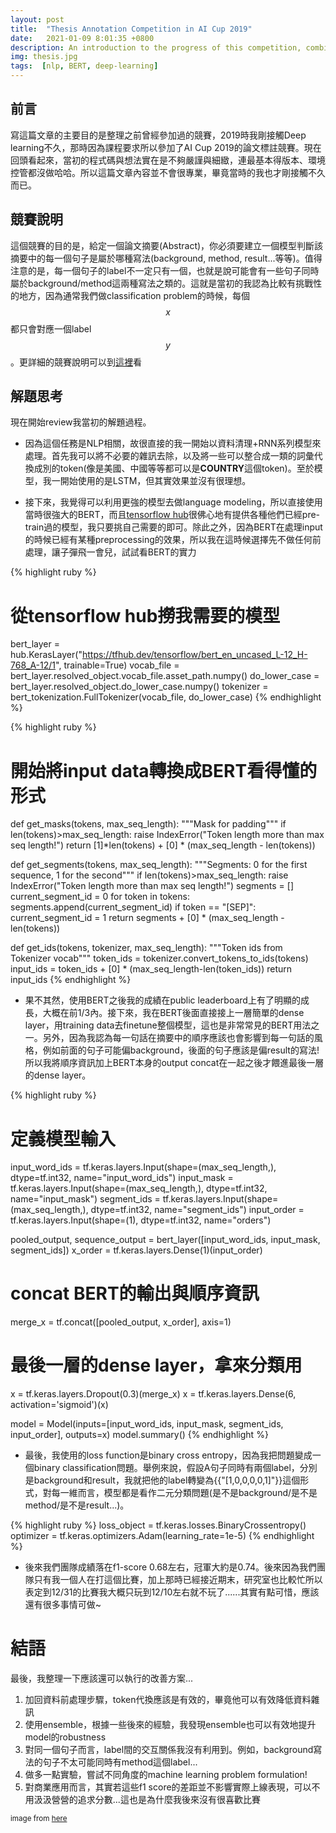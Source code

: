 ```yaml
---
layout: post
title:  "Thesis Annotation Competition in AI Cup 2019"
date:   2021-01-09 8:01:35 +0800
description: An introduction to the progress of this competition, combining with BERT finetuning
img: thesis.jpg
tags:  [nlp, BERT, deep-learning]
---
```



## 前言
寫這篇文章的主要目的是整理之前曾經參加過的競賽，2019時我剛接觸Deep learning不久，那時因為課程要求所以參加了AI Cup 2019的論文標註競賽。現在回頭看起來，當初的程式碼與想法實在是不夠嚴謹與細緻，連最基本得版本、環境控管都沒做哈哈。所以這篇文章內容並不會很專業，畢竟當時的我也才剛接觸不久而已。

## 競賽說明
這個競賽的目的是，給定一個論文摘要(Abstract)，你必須要建立一個模型判斷該摘要中的每一個句子是屬於哪種寫法(background, method, result...等等)。值得注意的是，每一個句子的label不一定只有一個，也就是說可能會有一些句子同時屬於background/method這兩種寫法之類的。這就是當初的我認為比較有挑戰性的地方，因為通常我們做classification problem的時候，每個$$x$$都只會對應一個label $$y$$。更詳細的競賽說明可以到[這裡](https://tbrain.trendmicro.com.tw/Competitions/Details/8)看

## 解題思考
現在開始review我當初的解題過程。
- 因為這個任務是NLP相關，故很直接的我一開始以資料清理+RNN系列模型來處理。首先我可以將不必要的雜訊去除，以及將一些可以整合成一類的詞彙代換成別的token(像是美國、中國等等都可以是<b>COUNTRY</b>這個token)。至於模型，我一開始使用的是LSTM，但其實效果並沒有很理想。

- 接下來，我覺得可以利用更強的模型去做language modeling，所以直接使用當時很強大的BERT，而且[tensorflow hub](https://tfhub.dev/)很佛心地有提供各種他們已經pre-train過的模型，我只要挑自己需要的即可。除此之外，因為BERT在處理input的時候已經有某種preprocessing的效果，所以我在這時候選擇先不做任何前處理，讓子彈飛一會兒，試試看BERT的實力

{% highlight ruby %}
# 從tensorflow hub撈我需要的模型
bert_layer = hub.KerasLayer("https://tfhub.dev/tensorflow/bert_en_uncased_L-12_H-768_A-12/1", trainable=True)
vocab_file = bert_layer.resolved_object.vocab_file.asset_path.numpy()
do_lower_case = bert_layer.resolved_object.do_lower_case.numpy()
tokenizer = bert_tokenization.FullTokenizer(vocab_file, do_lower_case)
{% endhighlight %}

{% highlight ruby %}
# 開始將input data轉換成BERT看得懂的形式
def get_masks(tokens, max_seq_length):
    """Mask for padding"""
    if len(tokens)>max_seq_length:
        raise IndexError("Token length more than max seq length!")
    return [1]*len(tokens) + [0] * (max_seq_length - len(tokens))


def get_segments(tokens, max_seq_length):
    """Segments: 0 for the first sequence, 1 for the second"""
    if len(tokens)>max_seq_length:
        raise IndexError("Token length more than max seq length!")
    segments = []
    current_segment_id = 0
    for token in tokens:
        segments.append(current_segment_id)
        if token == "[SEP]":
            current_segment_id = 1
    return segments + [0] * (max_seq_length - len(tokens))


def get_ids(tokens, tokenizer, max_seq_length):
    """Token ids from Tokenizer vocab"""
    token_ids = tokenizer.convert_tokens_to_ids(tokens)
    input_ids = token_ids + [0] * (max_seq_length-len(token_ids))
    return input_ids
{% endhighlight %}

- 果不其然，使用BERT之後我的成績在public leaderboard上有了明顯的成長，大概在前1/3內。接下來，我在BERT後面直接接上一層簡單的dense layer，用training data去finetune整個模型，這也是非常常見的BERT用法之一。另外，因為我認為每一句話在摘要中的順序應該也會影響到每一句話的風格，例如前面的句子可能偏background，後面的句子應該是偏result的寫法!所以我將順序資訊加上BERT本身的output concat在一起之後才餵進最後一層的dense layer。

{% highlight ruby %}
# 定義模型輸入
input_word_ids = tf.keras.layers.Input(shape=(max_seq_length,), dtype=tf.int32, name="input_word_ids")
input_mask = tf.keras.layers.Input(shape=(max_seq_length,), dtype=tf.int32, name="input_mask")
segment_ids = tf.keras.layers.Input(shape=(max_seq_length,), dtype=tf.int32, name="segment_ids")
input_order = tf.keras.layers.Input(shape=(1), dtype=tf.int32, name="orders")

pooled_output, sequence_output = bert_layer([input_word_ids, input_mask, segment_ids])
x_order = tf.keras.layers.Dense(1)(input_order)

# concat BERT的輸出與順序資訊
merge_x = tf.concat([pooled_output, x_order], axis=1)

# 最後一層的dense layer，拿來分類用
x = tf.keras.layers.Dropout(0.3)(merge_x)
x = tf.keras.layers.Dense(6, activation='sigmoid')(x)

model = Model(inputs=[input_word_ids, input_mask, segment_ids, input_order], outputs=x)
model.summary()
{% endhighlight %}

- 最後，我使用的loss function是binary cross entropy，因為我把問題變成一個binary classification問題。舉例來說，假設A句子同時有兩個label，分別是background和result，我就把他的label轉變為{{"[1,0,0,0,0,1]"}}這個形式，對每一維而言，模型都是看作二元分類問題(是不是background/是不是method/是不是result...)。

{% highlight ruby %}
loss_object = tf.keras.losses.BinaryCrossentropy()
optimizer = tf.keras.optimizers.Adam(learning_rate=1e-5)
{% endhighlight %}

- 後來我們團隊成績落在f1-score 0.68左右，冠軍大約是0.74。後來因為我們團隊只有我一個人在打這個比賽，加上那時已經接近期末，研究室也比較忙所以表定到12/31的比賽我大概只玩到12/10左右就不玩了......其實有點可惜，應該還有很多事情可做~

# 結語
最後，我整理一下應該還可以執行的改善方案...
1. 加回資料前處理步驟，token代換應該是有效的，畢竟他可以有效降低資料雜訊
2. 使用ensemble，根據一些後來的經驗，我發現ensemble也可以有效地提升model的robustness
3. 對同一個句子而言，label間的交互關係我沒有利用到。例如，background寫法的句子不太可能同時有method這個label...
4. 做多一點實驗，嘗試不同角度的machine learning problem formulation!
5. 對商業應用而言，其實若這些f1 score的差距並不影響實際上線表現，可以不用汲汲營營的追求分數...這也是為什麼我後來沒有很喜歡比賽


<small>image from [here](https://unsplash.com/photos/npxXWgQ33ZQ) </small>